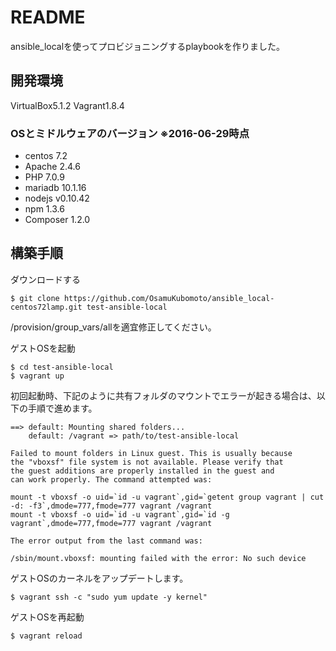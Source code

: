 # README

ansible_localを使ってプロビジョニングするplaybookを作りました。

## 開発環境

VirtualBox5.1.2
Vagrant1.8.4

### OSとミドルウェアのバージョン ※2016-06-29時点

 * centos 7.2
 * Apache 2.4.6
 * PHP 7.0.9
 * mariadb 10.1.16
 * nodejs v0.10.42
 * npm 1.3.6
 * Composer 1.2.0


## 構築手順

ダウンロードする

    $ git clone https://github.com/OsamuKubomoto/ansible_local-centos72lamp.git test-ansible-local

/provision/group_vars/allを適宜修正してください。

ゲストOSを起動

    $ cd test-ansible-local
    $ vagrant up

初回起動時、下記のように共有フォルダのマウントでエラーが起きる場合は、以下の手順で進めます。

    ==> default: Mounting shared folders...
        default: /vagrant => path/to/test-ansible-local
    
    Failed to mount folders in Linux guest. This is usually because
    the "vboxsf" file system is not available. Please verify that
    the guest additions are properly installed in the guest and
    can work properly. The command attempted was:
    
    mount -t vboxsf -o uid=`id -u vagrant`,gid=`getent group vagrant | cut -d: -f3`,dmode=777,fmode=777 vagrant /vagrant
    mount -t vboxsf -o uid=`id -u vagrant`,gid=`id -g vagrant`,dmode=777,fmode=777 vagrant /vagrant
    
    The error output from the last command was:
    
    /sbin/mount.vboxsf: mounting failed with the error: No such device

ゲストOSのカーネルをアップデートします。

    $ vagrant ssh -c "sudo yum update -y kernel"

ゲストOSを再起動

    $ vagrant reload


